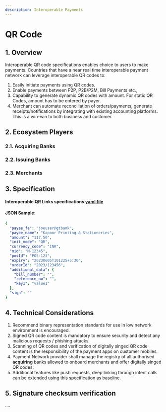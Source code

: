 ```yaml
---
description: Interoperable Payments
---
```


# QR Code

## 1. Overview

Interoperable QR code specifications enables choice to users to make payments. Countries that have a near real time interoperable payment network can leverage interoperable QR codes to:

1. Easily initiate payments using QR codes.
2. Enable payments between P2P, P2B/P2M, Bill Payments etc.,
3. Capability to generate dynamic QR codes with amount. For static QR Codes, amount has to be entered by payer.
4. Merchant can automate reconciliation of orders/payments, generate receipts/notifications by integrating with existing accounting platforms. This is a win-win to both business and customer.

## 2. Ecosystem Players

### 2.1. Acquiring Banks

### 2.2. Issuing Banks

### 2.3. Merchants

## 3. Specification

#### Interoperable QR Links specifications [yaml file](src/qr\_spec\_ex.json)

#### JSON Sample:

```yaml
{
  "payee_fa": "joeuser@gtbank",
  "payee_name": "Kapoor Printing & Stationeries",
  "amount": "117.50",
  "init_mode": "QR",
  "currency_code": "INR",
  "mid": "M-12345",
  "posId": "POS-123",
  "expiry": "20230605T101225+5:30",
  "orderId": "2023/123456",
  "additional_data": {
    "bill_number": "",
    "reference_no": "",
    "key1": "value1"
  },
  "sign": ""
}
```

## 4. Technical Considerations

1. Recommend binary representation standards for use in low network environment is encouraged.
2. Signed QR code content is mandatory to ensure security and detect any malicious requests / phishing attacks.
3. &#x20;Scanning of QR codes and verification of digitally singed QR code content is the responsibility of the payment apps on customer mobiles.
4. Payment Network provider shall manage the registry of all authorised **acquiring** banks allowed to onboard merchants and offer digitally singed QR codes.&#x20;
5. Additional features like push requests, deep linking through intent calls can be extended using this specification as baseline.

## 5. Signature checksum verification

....



